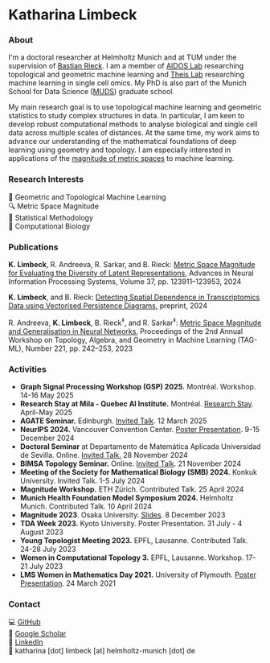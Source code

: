 # Katharina Limbeck

### About
I'm a doctoral researcher at Helmholtz Munich and at TUM under the supervision of [Bastian Rieck](https://bastian.rieck.me/). I am a member of [AIDOS Lab](https://aidos.group/) researching topological and geometric machine learning and [Theis Lab](https://github.com/theislab) researching machine learning in single cell omics. My PhD is also part of the Munich School for Data Science ([MUDS](https://www.mu-ds.de/)) graduate school.

[//]: <> (### Research Interests)
My main research goal is to use topological machine learning and geometric statistics to study complex structures in data. In particular, I am keen to develop robust computational methods to analyse biological and single cell data across multiple scales of distances. At the same time, my work aims to advance our understanding of the mathematical foundations of deep learning using geometry and topology. I am especially interested in applications of the [magnitude of metric spaces](https://github.com/aidos-lab/magnipy) to machine learning.

### Research Interests
🍩 Geometric and Topological Machine Learning <br>
🔍 Metric Space Magnitude <br>
🔮 Statistical Methodology <br>
🧬 Computational Biology


### Publications
**K. Limbeck**, R. Andreeva, R. Sarkar, and B. Rieck: [Metric Space Magnitude for Evaluating the Diversity of Latent Representations](https://arxiv.org/abs/2311.16054), Advances in Neural Information Processing Systems, Volume 37, pp. 123911–123953, 2024

**K. Limbeck**, and B. Rieck: [Detecting Spatial Dependence in Transcriptomics Data using Vectorised Persistence Diagrams](https://arxiv.org/abs/2409.03575), preprint, 2024

R. Andreeva, **K. Limbeck**, B. Rieck<sup>‡</sup>, and R. Sarkar<sup>‡</sup>: [Metric Space Magnitude and Generalisation in Neural Networks](https://arxiv.org/abs/2305.05611), Proceedings of the 2nd Annual Workshop on Topology, Algebra, and Geometry in Machine Learning (TAG-ML), Number 221, pp. 242–253, 2023

### Activities
* **Graph Signal Processing Workshop (GSP) 2025.** Montréal. Workshop. 14-16 May 2025
* **Research Stay at Mila - Quebec AI Institute.** Montréal. [Research Stay](https://mila.quebec/en/directory/katharina-limbeck). April-May 2025
* **AGATE Seminar.** Edinburgh. [Invited Talk](https://agatedinburgh.github.io/). 12 March 2025
* **NeurIPS 2024.** Vancouver Convention Center. [Poster Presentation](https://neurips.cc/virtual/2024/poster/94120). 9-15 December 2024
* **Doctoral Seminar** at Departamento de Matemática Aplicada Universidad de Sevilla. Online. [Invited Talk.](https://www.imus.us.es/www/#actividad/3226) 28 November 2024
* **BIMSA Topology Seminar.** Online. [Invited Talk](https://bimsa.net/talk.html?id=41849). 21 November 2024
* **Meeting of the Society for Mathematical Biology (SMB) 2024.** Konkuk University. Invited Talk. 1-5 July 2024
* **Magnitude Workshop.** ETH Zürich. Contributed Talk. 25 April 2024
* **Munich Health Foundation Model Symposium 2024.** Helmholtz Munich. Contributed Talk. 10 April 2024
* **Magnitude 2023**. Osaka University. [Slides](https://sites.google.com/view/magnitude2023/slides). 8 December 2023
* **TDA Week 2023.** Kyoto University. Poster Presentation. 31 July - 4 August 2023
* **Young Topologist Meeting 2023.** EPFL, Lausanne. Contributed Talk. 24-28 July 2023
* **Women in Computational Topology 3.** EPFL, Lausanne. Workshop. 17-21 July 2023
* **LMS Women in Mathematics Day 2021.** University of Plymouth. [Poster Presentation](https://web.socem.plymouth.ac.uk/wim/posters/UG%2003%20-%20Katharina_Limbeck.pdf). 24 March 2021

[//]: <> (### Contact)
### Contact
💻 [GitHub](https://github.com/LimbeckKat)<br>
📄 [Google Scholar](https://scholar.google.com/citations?user=76ZpmpIAAAAJ&hl=en) <br>
📘 [LinkedIn](https://www.linkedin.com/in/katharina-limbeck/) <br>
📧 katharina [dot] limbeck [at] helmholtz-munich [dot] de
